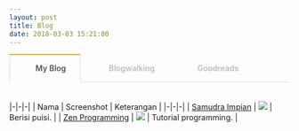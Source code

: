 ```yaml
---
layout: post
title: Blog
date: 2018-03-03 15:21:00
---
```


<style type="text/css">
@import url("https://maxcdn.bootstrapcdn.com/font-awesome/4.7.0/css/font-awesome.min.css");

.tab section {
  display: none;
  padding: 20px 0 0;
  border-top: 1px solid #ddd;
}

.tab input {
  display: none;
}

.tab label {
  display: inline-block;
  margin: 0 0 -1px;
  padding: 15px 25px;
  font-weight: 600;
  text-align: center;
  color: #bbb;
  border: 1px solid transparent;
}

.tab label:before {
  font-family: fontawesome;
  font-weight: normal;
  margin-right: 10px;
}

.tab label[for*='1']:before {
  content: '\f17c';
}

.tab label[for*='2']:before {
  content: '\f21c';
}

.tab label[for*='3']:before {
  content: '\f02d';
}

.tab label:hover {
  color: #888;
  cursor: pointer;
}

.tab input:checked + label {
  color: #555;
  border: 1px solid #ddd;
  border-top: 2px solid orange;
  border-bottom: 1px solid #fff;
}

.tab #tab1:checked ~ #content1,
.tab #tab2:checked ~ #content2,
.tab #tab3:checked ~ #content3 {
  display: block;
}

@media screen and (max-width: 650px) {
  .tab label {
    font-size: 0;
  }

  .tab label:before {
    margin: 0;
    font-size: 18px;
  }
}
@media screen and (max-width: 400px) {
  .tab label {
    padding: 15px;
  }
}
</style>

<div class='tab'>
  
  <input id="tab1" type="radio" name="tabs" checked>
  <label for="tab1">My Blog</label>
    
  <input id="tab2" type="radio" name="tabs">
  <label for="tab2">Blogwalking</label>
    
  <input id="tab3" type="radio" name="tabs">
  <label for="tab3">Goodreads</label>
    
  <section id="content1" markdown='1'>

|-|-|-|
| Nama | Screenshot | Keterangan |
|-|-|-|
| [Samudra Impian](http://samudraimpian76.blogspot.com) | ![](https://s25.postimg.org/vj0wybaf3/Screenshot_from_2018-03-03_16_09_42.png) | Berisi puisi. |
| [Zen Programming](/programming) | ![](https://s25.postimg.org/vj0wyb2pb/Screenshot_from_2018-03-03_16_08_25.png) | Tutorial programming. |

  </section>
    
  <section id="content2" markdown='1'>

|-|-|
| Blog | Deskripsi |
|-|-|
| [Dewi](https://www.wattpad.com/user/dewisampurnaw) | Story of Dewi |
| [Dewie Dean](http://dewieajaa.blogspot.co.id/) | Ada kekuatan di balik kesederhanaan |
| [Heni Puspita](http://www.henipuspita.net/) | Catatan mama Rayyaan Razqa |
| [Hipwee](https://www.hipwee.com/) | Portal remaja kekinian |
| [IDN Times](https://www.idntimes.com/?gclid=CjwKCAiA8vPUBRAyEiwA8F1oDE2h5Vn6K73vk3mLqjperH5X3sj1qBuSzpEBSG0BoZEo3Y3jkiLzkBoC2mUQAvD_BwE) | The Voice of Millenials |
| [Info Astronomy](http://www.infoastronomy.org/) | Pelajari langit, lindungi bumi |
| [Japanese Station](https://japanesestation.com/) | Portal berita Jepang |
| [Kompi Teknologi Indonesia](http://www.kompitech.me/) | Menginspirasi, memotivasi, membuka wawasan masyarakat |
| [Konsultasi Syariah](https://konsultasisyariah.com/) | Konsultasi kesehatan dan tanya jawab pendidikan Islam |
| [Mahad Isy Karima](https://www.youtube.com/channel/UCXX1KQrPS2tFsKkvPcHcTUw) | Youtube Mahad Isy Karima |
| [My Satnite](https://www.mysatnite.com/) | Your story is our story |
| [Syufia](http://syufiayaumma.blogspot.co.id/) | Life |

  </section>
    
  <section id="content3">

<!-- reading challenge -->

<div id="gr_challenge_7501" style="border: 2px solid #EBE8D5; border-radius:10px; padding: 0px 7px 0px 7px; max-width:230px; min-height: 100px">
  <div id="gr_challenge_progress_body_7501" style="font-size: 12px; font-family: georgia,serif;line-height: 18px"></div>
  <script type="text/javascript">
  	document.writeln('<scr'+'ipt src=\"https://www.goodreads.com/user_challenges/widget/12064084-zen?challenge_id=7501&v=2&refresh='+Math.random()+'\"></scr'+'ipt>');
  </script>
</div>

<!-- bookshelf - read -->

<style type="text/css" media="screen">
  .gr_grid_container {
    /* customize grid container div here. eg: width: 500px; */
  }

  .gr_grid_book_container {
    /* customize book cover container div here */
    float: left;
    width: 98px;
    height: 160px;
    padding: 0px 0px;
    overflow: hidden;
  }
</style>
<div id="gr_grid_widget_1520343760"></div>
<script type="text/javascript">
	document.writeln('<scr'+'ipt src=\"https://www.goodreads.com/review/grid_widget/12064084.Read?cover_size=medium&hide_link=&hide_title=&num_books=200&order=d&shelf=read&sort=date_added&widget_id=1520343760&refresh='+Math.random()+'\" type=\"text/javascript\" charset=\"utf-8\"></scr'+'ipt>');
</script>

<!-- bookshelf - currently reading -->

<style type="text/css" media="screen">
  .gr_grid_container {
    /* customize grid container div here. eg: width: 500px; */
  }

  .gr_grid_book_container {
    /* customize book cover container div here */
    float: left;
    width: 98px;
    height: 160px;
    padding: 0px 0px;
    overflow: hidden;
  }
</style>
<div id="gr_grid_widget_1520344782"></div>
<script type="text/javascript">
	document.writeln('<scr'+'ipt src=\"https://www.goodreads.com/review/grid_widget/12064084.Currently%20Reading?cover_size=medium&hide_link=&hide_title=&num_books=200&order=d&shelf=currently-reading&sort=date_added&widget_id=1520344782&refresh='+Math.random()+'\" type=\"text/javascript\" charset=\"utf-8\"></scr'+'ipt>');
</script>

<!-- bookshelf - to read -->

<style type="text/css" media="screen">
.gr_grid_container {
  /* customize grid container div here. eg: width: 500px; */
}

.gr_grid_book_container {
  /* customize book cover container div here */
  float: left;
  width: 98px;
  height: 160px;
  padding: 0px 0px;
  overflow: hidden;
}
</style>
<div id="gr_grid_widget_1520582601"></div>
<script type="text/javascript">
	document.writeln('<scr'+'ipt src=\"https://www.goodreads.com/review/grid_widget/12064084.To%20Read?cover_size=medium&hide_link=&hide_title=&num_books=200&order=d&shelf=to-read&sort=date_added&widget_id=1520582601&refresh='+Math.random()+'\" type=\"text/javascript\" charset=\"utf-8\"></scri'+'pt>');
</script>

  </section>
    
</div>